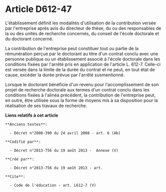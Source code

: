 # Article D612-47

L'établissement définit les modalités d'utilisation de la contribution versée par l'entreprise après avis du directeur de
thèse, du ou des responsables de la ou des unités de recherche concernés, du conseil de l'école doctorale et du doctorant
concerné. 

La contribution de l'entreprise peut constituer tout ou partie de la rémunération perçue par le doctorant au titre d'un
contrat conclu avec une personne publique ou un établissement associé à l'école doctorale dans les conditions fixées par
l'arrêté pris en application de l'article L. 612-7. Celle-ci est versée dans la limite de la durée du contrat et ne peut, en
tout état de cause, excéder la durée prévue par l'arrêté susmentionné. 

Lorsque le doctorant bénéficie d'un revenu pour l'accomplissement de son projet de recherche doctorale aux termes d'un
contrat conclu dans les conditions fixées à l'alinéa précédent, la contribution de l'entreprise peut, en outre, être utilisée
sous la forme de moyens mis à sa disposition pour la réalisation de ses travaux de recherche.

**Liens relatifs à cet article**

	**Anciens textes**:

	  - Décret n°2008-390 du 24 avril 2008 - art. 6 (Ab)

	**Codifié par**:

	  - Décret n°2013-756 du 19 août 2013 -  Annexe (V)

	**Créé par**:

	  - Décret n°2013-756 du 19 août 2013 - art.

	**Cite**:

	  - Code de l'éducation - art. L612-7 (V)
